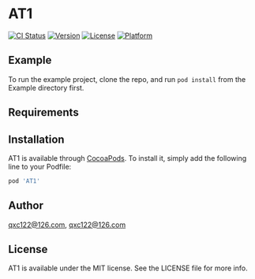 # AT1

[![CI Status](https://img.shields.io/travis/qxc122@126.com/AT1.svg?style=flat)](https://travis-ci.org/qxc122@126.com/AT1)
[![Version](https://img.shields.io/cocoapods/v/AT1.svg?style=flat)](https://cocoapods.org/pods/AT1)
[![License](https://img.shields.io/cocoapods/l/AT1.svg?style=flat)](https://cocoapods.org/pods/AT1)
[![Platform](https://img.shields.io/cocoapods/p/AT1.svg?style=flat)](https://cocoapods.org/pods/AT1)

## Example

To run the example project, clone the repo, and run `pod install` from the Example directory first.

## Requirements

## Installation

AT1 is available through [CocoaPods](https://cocoapods.org). To install
it, simply add the following line to your Podfile:

```ruby
pod 'AT1'
```

## Author

qxc122@126.com, qxc122@126.com

## License

AT1 is available under the MIT license. See the LICENSE file for more info.
